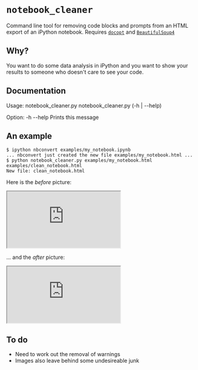 # `notebook_cleaner`

Command line tool for removing code blocks and prompts from an HTML export of an iPython notebook.
Requires [`docopt`](https://docopt.org) and [`BeautifulSoup4`](http://www.crummy.com/software/BeautifulSoup/bs4/doc/)

## Why?

You want to do some data analysis in iPython and you want to show your results to someone who doesn't care to see your code.

## Documentation

Usage:
  notebook_cleaner.py <infile> <outfile>
  notebook_cleaner.py (-h | --help)

Option:
  -h --help  	Prints this message

## An example

```
$ ipython nbconvert examples/my_notebook.ipynb
... nbconvert just created the new file examples/my_notebook.html ...
$ python notebook_cleaner.py examples/my_notebook.html examples/clean_notebook.html
New file: clean_notebook.html
```

Here is the *before* picture:
<iframe src="https://github.com/RAvdek/notebook_cleaner/blob/master/examples/my_notebook.html"></iframe>

... and the *after* picture:
<iframe src="https://github.com/RAvdek/notebook_cleaner/blob/master/examples/clean_notebook.html"></iframe>

## To do
- Need to work out the removal of warnings
- Images also leave behind some undesireable junk